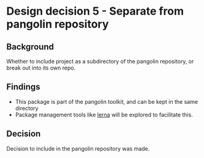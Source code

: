 # Design decision 5 - Separate from pangolin repository

## Background

Whether to include project as a subdirectory of the pangolin repository, or break out into its own repo.

## Findings

  - This package is part of the pangolin toolkit, and can be kept in the same directory 
  - Package management tools like [lerna](https://github.com/lerna/lerna) will be explored to facilitate this. 

## Decision

Decision to include in the pangolin repository was made.
